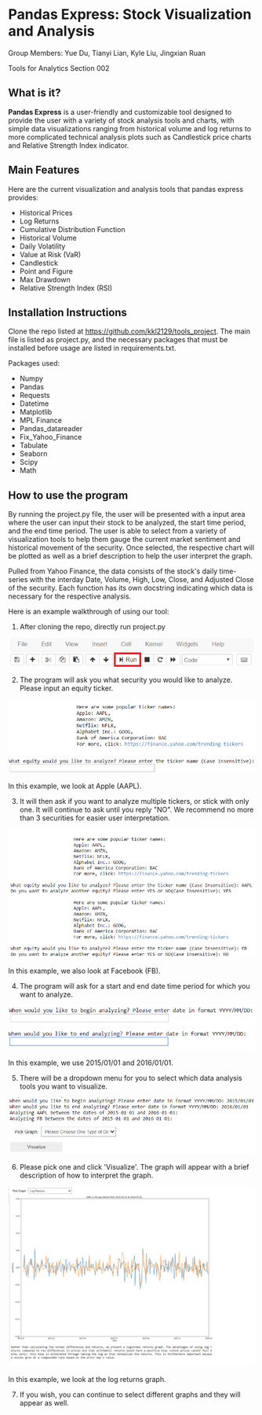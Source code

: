 # Pandas Express: Stock Visualization and Analysis

Group Members: Yue Du, Tianyi Lian, Kyle Liu, Jingxian Ruan

Tools for Analytics Section 002

## What is it?

**Pandas Express** is a user-friendly and customizable tool designed to provide the user with a variety of 
stock analysis tools and charts, with simple data visualizations ranging from historical volume and 
log returns to more complicated technical analysis plots such as Candlestick price charts and Relative
Strength Index indicator.

## Main Features
Here are the current visualization and analysis tools that pandas express provides:

  - Historical Prices
  - Log Returns
  - Cumulative Distribution Function
  - Historical Volume
  - Daily Volatility
  - Value at Risk (VaR)
  - Candlestick
  - Point and Figure
  - Max Drawdown
  - Relative Strength Index (RSI)

## Installation Instructions
Clone the repo listed at https://github.com/kkl2129/tools_project. The main file is listed as project.py, and the 
necessary packages that must be installed before usage are listed in requirements.txt. 

Packages used:
  - Numpy
  - Pandas
  - Requests
  - Datetime
  - Matplotlib
  - MPL Finance
  - Pandas_datareader
  - Fix_Yahoo_Finance
  - Tabulate
  - Seaborn
  - Scipy
  - Math
  
## How to use the program
By running the project.py file, the user will be presented with a input area where the user can input their stock to 
be analyzed, the start time period, and the end time period. The user is able to select from a variety of visualization 
tools to help them gauge the current market sentiment and historical movement of the security. Once selected, the respective
chart will be plotted as well as a brief description to help the user interpret the graph.

Pulled from Yahoo Finance, the data consists of the stock's daily time-series with the interday Date, Volume, High, Low, Close, 
and Adjusted Close of the security. Each function has its own docstring indicating which data is necessary for the respective
analysis.

Here is an example walkthrough of using our tool:

1. After cloning the repo, directly run project.py

![](https://github.com/kkl2129/toolsrepo/blob/master/Pic1.png)

2. The program will ask you what security you would like to analyze. Please input an equity ticker.

![](https://github.com/kkl2129/toolsrepo/blob/master/pic2.png)

In this example, we look at Apple (AAPL).

3. It will then ask if you want to analyze multiple tickers, or stick with only one. It will continue to ask
until you reply "NO". We recommend no more than 3 securities for easier user interpretation.

![](https://github.com/kkl2129/toolsrepo/blob/master/pic3.png)

In this example, we also look at Facebook (FB).

4. The program will ask for a start and end date time period for which you want to analyze.

![](https://github.com/kkl2129/toolsrepo/blob/master/pic4.png)
![](https://github.com/kkl2129/toolsrepo/blob/master/pic5.png)

In this example, we use 2015/01/01 and 2016/01/01.

5. There will be a dropdown menu for you to select which data analysis tools you want to visualize.

![](https://github.com/kkl2129/toolsrepo/blob/master/pic6.png)

6. Please pick one and click 'Visualize'. The graph will appear with a brief description of how to interpret the graph.

![](https://github.com/kkl2129/toolsrepo/blob/master/pic7.png)

In this example, we look at the log returns graph.

7. If you wish, you can continue to select different graphs and they will appear as well.

